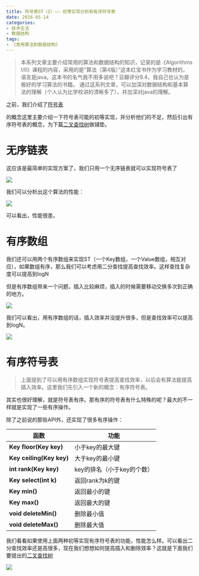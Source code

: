 ```yaml
---
title: 符号表ST（2）—— 初等实现分析和有序符号表
date: 2016-05-14
categories: 
- 技术生活
- 数据结构
tags: 
- 《常用算法和数据结构》
---
```


> 本系列文章主要介绍常用的算法和数据结构的知识，记录的是《Algorithms I/II》课程的内容，采用的是“算法（第4版）”这本红宝书作为学习教材的，语言是java。这本书的名气我不用多说吧？豆瓣评分9.4，我自己也认为是极好的学习算法的书籍。
通过这系列文章，可以加深对数据结构和基本算法的理解（个人认为比学校讲的清晰多了），并加深对java的理解。

之前，我们介绍了[符号表](./st1.md)

的概念这里主要介绍一下符号表可能的初等实现，并分析他们的不足，然后引出有序符号表的概念，为下篇[二叉查找树](./st3.md)做铺垫。

# **无序链表**

这应该是最简单的实现方案了，我们只用一个无序链表就可以实现符号表了

![](http://img.hksite.cn/2019-03-01-064750.jpg)



我们可以分析出这个算法的性能：

![](http://img.hksite.cn/2019-03-01-64751.jpg)

可以看出，性能很差。

# **有序数组**

我们还可以用两个有序数组来实现ST（一个Key数组，一个Value数组，相互对应），如果数组有序，那么我们可以考虑用二分查找提高查找效率。这样查找复杂度可以提高到logN

但是有序数组带来一个问题，插入比较麻烦，插入的时候需要移动交换多次到正确的地方。

![](http://img.hksite.cn/2019-03-01-064810.jpg)



我们可以看出，用有序数组的话，插入效率并没提升很多，但是查找效率可以提高到logN。

![](http://img.hksite.cn/2019-03-01-064901.jpg)

# **有序符号表**

> 上面提到了可以用有序数组实现符号表提高查找效率，以后会有算法能提高插入效率。这里我们先引入一个新的概念：有序符号表。

其实也很好理解，就是符号表有序。那有序的符号表有什么特殊的呢？最大的不一样就是实现了一些有序操作。

除了之前说的那些API外，还实现了很多有序操作：

| **函数**                 | **功能**                   |
| ------------------------ | -------------------------- |
| **Key floor(Key key)**   | 小于key的最大键            |
| **Key ceiling(Key key)** | 大于key的最小键            |
| **int rank(Key key)**    | key的排名（小于key的个数） |
| **Key select(int k)**    | 返回rank为k的键            |
| **Key min()**            | 返回最小的键               |
| **Key max()**            | 返回最大的键               |
| **void deleteMin()**     | 删除最小值                 |
| **void deleteMax()**     | 删除最大值                 |

我们看看如果使用上面两种初等实现有序符号表的功能，性能怎么样。可以看出二分查找效率还是高很多，现在我们想想如何提高插入和删除效率？这就是下面我们要提出的[二叉查找树](./ST-3-3825c76e-c6da-4f40-a2ba-c089b1d1640b.md)

![](http://img.hksite.cn/2019-03-01-064837.jpg)

